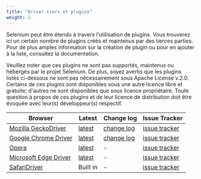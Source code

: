 ```yaml
---
title: "Driver tiers et plugins"
weight: 2
---
```


Selenium peut être étendu à travers l'utilisation de plugins. Vous trouverez
ici un certain nombre de plugins créés et maintenus par des tierces parties. 
Pour de plus amples information sur la création de plugin ou pour en ajouter à la liste,
consultez la documentation.

Veuillez noter que ces plugins ne sont pas supportés, maintenus ou hébergés par le projet Selenium.
De plus, soyez avertis que les plugins listés ci-dessous ne sont pas nécessairement sous Apache License v.2.0.
Certains de ces plugins sont disponibles sous une autre licence libre et gratuite; d'autres ne sont disponibles
que sous licence propriétaire. Toute question à propos de ces plugins et de leur licence de distribution
doit être évoquée avec leur(s) développeur(s) respectif.

|Browser|Latest|Change log|Issue Tracker|
|--- |--- |--- |--- |
|[Mozilla GeckoDriver](https://github.com/mozilla/geckodriver/)|[latest](https://github.com/mozilla/geckodriver/releases)|[change log](https://github.com/mozilla/geckodriver/blob/release/CHANGES.md)|[issue tracker](https://github.com/mozilla/geckodriver/issues)|
|[Google Chrome Driver](https://sites.google.com/a/chromium.org/chromedriver/)|[latest](https://sites.google.com/a/chromium.org/chromedriver/downloads)|[change log](https://sites.google.com/a/chromium.org/chromedriver/downloads)|[issue tracker](https://bugs.chromium.org/p/chromedriver/issues/list)|
|[Opera](http://choice.opera.com/developer/tools/operadriver/)|[latest](https://github.com/operasoftware/operachromiumdriver/releases)|-|[issue tracker](https://github.com/operasoftware/operachromiumdriver/issues)|
|[Microsoft Edge Driver](https://developer.microsoft.com/en-us/microsoft-edge/tools/webdriver/)|[latest](https://developer.microsoft.com/en-us/microsoft-edge/tools/webdriver/#downloads)|-|[issue tracker](https://developer.microsoft.com/en-us/microsoft-edge/platform/issues/)|
|[SafariDriver](https://webkit.org/blog/6900/webdriver-support-in-safari-10/)|Built in|-|[issue tracker](https://bugreport.apple.com/)|

